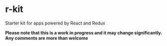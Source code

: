 # r-kit
Starter kit for apps powered by React and Redux


**Please note that this is a work in progress and it may change significantly. Any comments are more than welcome**
